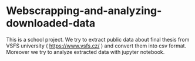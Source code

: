 # Webscrapping-and-analyzing-downloaded-data
This is a school project. We try to extract public data about final thesis from VSFS university ( https://www.vsfs.cz/ ) and convert them into csv format. Moreover we try to analyze extracted data with jupyter notebook.
